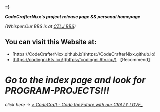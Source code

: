 **=)**

***CodeCrafterNixx's project release page &amp;&amp; personal homepage***

_(Whisper:Our BBS is at [CZLJ BBS](https://czlj.net))_

## You can visit this Website at:
* [https://CodeCrafterNixx.github.io](https://CodeCrafterNixx.github.io)
* [https://codingni.6tv.icu/](https://codingni.6tv.icu/) 【Recommend】

# ***Go to the index page and look for PROGRAM-PROJECTS!!!***
*click here -> [> CodeCraft - Code the Future,with our CRAZY LOVE_]([https://](https://codingni.6tv.icu/))*
